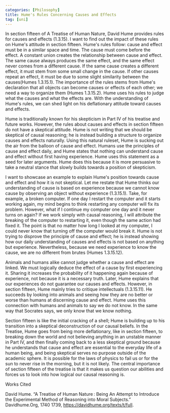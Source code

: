 ```yaml
---
categories: [Philosophy]
title: Hume's Rules Concerning Causes and Effects
tag: [uni]
--- 
```

In section fifteen of A Treatise of Human Nature, David Hume provides rules for causes and effects (1.3.15). I want to find out the impact of these rules on Hume's attitude in section fifteen. Hume's rules follow: cause and effect must be in a similar space and time. The cause must come before the effect. A constant union creates the relationship between cause and effect. The same cause always produces the same effect, and the same effect never comes from a different cause. If the same cause creates a different effect, it must stem from some small change in the cause. If other causes repeat an effect, it must be due to some slight similarity between the causes(Humes 1.3.15.1). The importance of the rules stems from Hume's declaration that all objects can become causes or effects of each other; we need a way to organize them (Humes 1.3.15.2). Hume uses his rules to judge what the causes and what the effects are. With the understanding of Hume's rules, we can shed light on his deflationary attitude toward causes and effects.

Hume is traditionally known for his skepticism in Part IV of his treatise and future works. However, the rules about causes and effects in section fifteen do not have a skeptical attitude. Hume is not writing that we should be skeptical of causal reasoning; he is instead building a structure to organize causes and effects naturally. Using this natural ruleset, Hume is sucking out the air from the balloon of cause and effect. Humans use the principles of cause and effect daily, and Hume states that nothing can understand cause and effect without first having experience. Hume uses this statement as a seed for later arguments. Hume does this because it is more persuasive to take a neutral stance that slowly builds towards a position of skepticism.

I want to showcase an example to explain Hume's position towards cause and effect and how it is not skeptical. Let me restate that Hume thinks our understanding of cause is based on experience because we cannot know cause by observing an object without experience (1.3.15.1). Take, for example, a broken computer. If one day I restart the computer and it starts working again, my mind begins to think restarting any computer will fix its problem. However, what if I continue my computer one day and it never turns on again? If we work simply with causal reasoning, I will attribute the breaking of the computer to restarting it, even though the same action had fixed it. The point is that no matter how long I looked at my computer, I could never know that turning off the computer would break it. Hume is not trying to disprove the principle of cause and effect; he is instead showing how our daily understanding of causes and effects is not based on anything but experience. Nevertheless, because we need experience to know the cause, we are no different from brutes (Humes 1.3.15.12).

Animals and humans alike cannot judge whether a cause and effect are linked. We must logically deduce the effect of a cause by first experiencing it. Sharing it increases the probability of it happening again because of experience, not because it is a necessary truth. Later, Hume explains that our experiences do not guarantee our causes and effects. However, in section fifteen, Hume mainly tries to critique intellectuals (1.3.15.11). He succeeds by looking into animals and seeing how they are no better or worse than humans at discerning cause and effect. Hume uses this connection with humans and animals to say we do not know. In the same way that Socrates says, we only know that we know nothing. 
 
 Section fifteen is like the initial cracking of a shell; Hume is building up to his transition into a skeptical deconstruction of our causal beliefs. In the Treatise, Hume goes from being more deflationary, like in section fifteen, to breaking down the world and not believing anything in an unstable manner in Part IV, and then finally coming back to a less skeptical ground because he understands that cause and effect are essential to the everyday life of a human being, and being skeptical serves no purpose outside of the academic sphere. It is possible for the laws of physics to fail us or for the sun to never rise in the morning, but it is not likely. The central importance of section fifteen of the treatise is that it makes us question our abilities and forces us to look into how logical our causal reasoning is.


Works Cited

David Hume. “A Treatise of Human Nature : Being An Attempt to Introduce the Experimental Method of Reasoning into Moral Subjects.” Davidhume.Org, 1740 1739, https://davidhume.org/texts/t/full.

